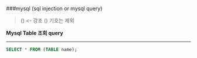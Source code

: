 ###mysql (sql injection or mysql query)


> () <- 강조 () 기호는 제외

__Mysql Table 조회 query__
***

~~~~sql
SELECT * FROM (TABLE name);
~~~~

